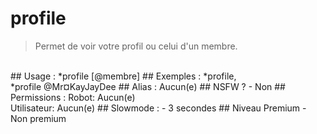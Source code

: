# profile

> Permet de voir votre profil ou celui d'un membre.

<br>
## Usage :
*profile [@membre]
## Exemples :
*profile,
<br>*profile @Mr¤KayJayDee
## Alias :
Aucun(e)
## NSFW ?
- Non
## Permissions :
Robot: Aucun(e)
<br>
Utilisateur: Aucun(e)
## Slowmode :
- 3 secondes
## Niveau Premium
- Non premium